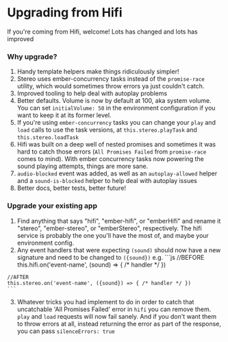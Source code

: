 # Upgrading from Hifi

If you're coming from Hifi, welcome! Lots has changed and lots has improved
### Why upgrade?

1. Handy template helpers make things ridiculously simpler!
2. Stereo uses ember-concurrency tasks instead of the `promise-race` utility, which would sometimes throw errors ya just couldn't catch.
3. Improved tooling to help deal with autoplay problems
4. Better defaults. Volume is now by default at 100, aka system volume. You can set `initialVolume: 50` in the environment configuration if you want to keep it at its former level.
5. If you're using `ember-concurrency` tasks you can change your `play` and `load` calls to use the task versions, at `this.stereo.playTask` and `this.stereo.loadTask`
6. Hifi was built on a deep well of nested promises and sometimes it was hard to catch those errors (`All Promises Failed` from `promise-race` comes to mind). With ember concurrency tasks now powering the sound playing attempts, things are more sane.
7. `audio-blocked` event was added, as well as an `autoplay-allowed` helper and a `sound-is-blocked` helper to help deal with autoplay issues
8. Better docs, better tests, better future!

### Upgrade your existing app
  1. Find anything that says "hifi", "ember-hifi", or "emberHifi" and rename it "stereo", "ember-stereo", or "emberStereo", respectively. The hifi service is probably the one you'll have the most of, and maybe your environment config. 
  2. Any event handlers that were expecting `(sound)` should now have a new signature and need to be changed to `({sound})`
    e.g. 
    ```js
    //BEFORE
    this.hifi.on('event-name', (sound) => { /* handler */ }) 
    
    //AFTER
    this.stereo.on('event-name', ({sound}) => { /* handler */ })
    ```
  3. Whatever tricks you had implement to do in order to catch that uncatchable 'All Promises Failed' error in `hifi` you can remove them. `play` and `load` requests will now fail sanely. And if you don't want them to throw errors at all, instead returning the error as part of the response, you can pass `silenceErrors: true`
